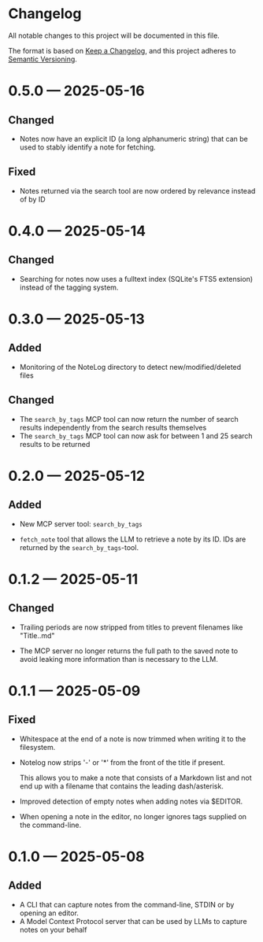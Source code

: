 # Changelog

All notable changes to this project will be documented in this file.

The format is based on [Keep a Changelog](https://keepachangelog.com/en/1.1.0/),
and this project adheres to [Semantic Versioning](https://semver.org/spec/v2.0.0.html).

<!-- scriv-insert-here -->

<a id='changelog-0.5.0'></a>
# 0.5.0 — 2025-05-16

## Changed

- Notes now have an explicit ID (a long alphanumeric string) that can be used to stably identify a note for fetching.

## Fixed

- Notes returned via the search tool are now ordered by relevance instead of by ID

<a id='changelog-0.4.0'></a>
# 0.4.0 — 2025-05-14

## Changed

- Searching for notes now uses a fulltext index (SQLite's FTS5 extension) instead of the tagging system.

<a id='changelog-0.3.0'></a>
# 0.3.0 — 2025-05-13

## Added

- Monitoring of the NoteLog directory to detect new/modified/deleted files

## Changed

- The `search_by_tags` MCP tool can now return the number of search results independently from the search results themselves
- The `search_by_tags` MCP tool can now ask for between 1 and 25 search results to be returned

<a id='changelog-0.2.0'></a>
# 0.2.0 — 2025-05-12

## Added

- New MCP server tool: `search_by_tags`

- `fetch_note` tool that allows the LLM to retrieve a note by its ID. IDs are returned by the `search_by_tags`-tool.

<a id='changelog-0.1.2'></a>
# 0.1.2 — 2025-05-11

## Changed

- Trailing periods are now stripped from titles to prevent filenames like "Title..md"

- The MCP server no longer returns the full path to the saved note to avoid leaking more information than is necessary to the LLM.

<a id='changelog-0.1.1'></a>
# 0.1.1 — 2025-05-09

## Fixed

- Whitespace at the end of a note is now trimmed when writing it to the filesystem.

- Notelog now strips '-' or '*' from the front of the title if present.

  This allows you to make a note that consists of a Markdown list and not end up with a filename that contains the leading dash/asterisk.

- Improved detection of empty notes when adding notes via $EDITOR.

- When opening a note in the editor, no longer ignores tags supplied on the command-line.

<a id='changelog-0.1.0'></a>
# 0.1.0 — 2025-05-08

## Added

- A CLI that can capture notes from the command-line, STDIN or by opening an editor.
- A Model Context Protocol server that can be used by LLMs to capture notes on your behalf
